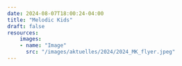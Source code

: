 ```yaml
---
date: 2024-08-07T18:00:24-04:00
title: "Melodic Kids"
draft: false
resources:
    images:
    - name: "Image"
      src: "/images/aktuelles/2024/2024_MK_flyer.jpeg"
---
```




